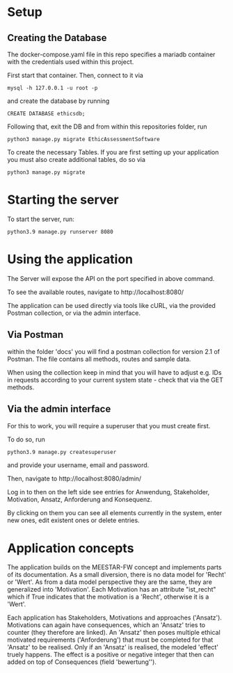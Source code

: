# Setup
## Creating the Database

The docker-compose.yaml file in this repo specifies a mariadb container with the credentials used within this project. 

First start that container. Then, connect to it via 

`mysql -h 127.0.0.1 -u root -p`

and create the database by running 

`CREATE DATABASE ethicsdb;`

Following that, exit the DB and from within this repositories folder, run

`python3 manage.py migrate EthicAssessmentSoftware`

To create the necessary Tables. If you are first setting up your application you must also create additional tables, do so via 

`python3 manage.py migrate`

# Starting the server
To start the server, run:

`python3.9 manage.py runserver 8080`

# Using the application
The Server will expose the API on the port specified in above command. 

To see the available routes, navigate to http://localhost:8080/

The application can be used directly via tools like cURL, via the provided Postman collection, or via the admin interface.

## Via Postman

within the folder 'docs' you will find a postman collection for version 2.1 of Postman. The file contains all methods, routes and sample data.

When using the collection keep in mind that you will have to adjust e.g. IDs in requests according to your current system state - check that via the GET methods. 

## Via the admin interface
For this to work, you will require a superuser that you must create first. 

To do so, run 

`python3.9 manage.py createsuperuser` 

and provide your username, email and password. 

Then, navigate to http://localhost:8080/admin/

Log in to then on the left side see entries for Anwendung, Stakeholder, Motivation, Ansatz, Anforderung and Konsequenz. 

By clicking on them you can see all elements currently in the system, enter new ones, edit existent ones or delete entries. 

# Application concepts
The application builds on the MEESTAR-FW concept and implements parts of its documentation. 
As a small diversion, there is no data model for 'Recht' or 'Wert'. 
As from a data model perspective they are the same, they are generalized into 'Motivation'. 
Each Motivation has an attribute "ist_recht" which if True indicates that the motivation is a 'Recht', otherwise it is a 'Wert'.

Each application has Stakeholders, Motivations and approaches ('Ansatz'). 
Motivations can again have consequences, which an 'Ansatz' tries to counter (they therefore are linked).
An 'Ansatz' then poses multiple ethical motivated requirements ('Anforderung') that must be completed for that 'Ansatz' to be realised.
Only if an 'Ansatz' is realised, the modeled 'effect' truely happens. The effect is a positive or negative integer that then can added on top of Consequences (field 'bewertung'').

